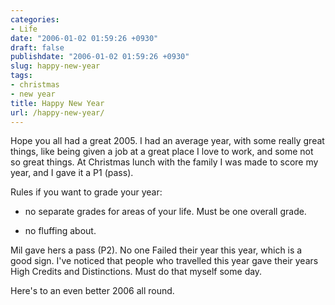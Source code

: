 ```yaml
---
categories:
- Life
date: "2006-01-02 01:59:26 +0930"
draft: false
publishdate: "2006-01-02 01:59:26 +0930"
slug: happy-new-year
tags:
- christmas
- new year
title: Happy New Year
url: /happy-new-year/
---
```

Hope you all had a great 2005. I had an average year, with some really
great things, like being given a job at a great place I love to work,
and some not so great things. At Christmas lunch with the family I was
made to score my year, and I gave it a P1 (pass).

Rules if you want to grade your year:

-   no separate grades for areas of your life. Must be one
    overall grade.

-   no fluffing about.

Mil gave hers a pass (P2). No one Failed their year this year, which is
a good sign. I've noticed that people who travelled this year gave their
years High Credits and Distinctions. Must do that myself some day.

Here's to an even better 2006 all round.